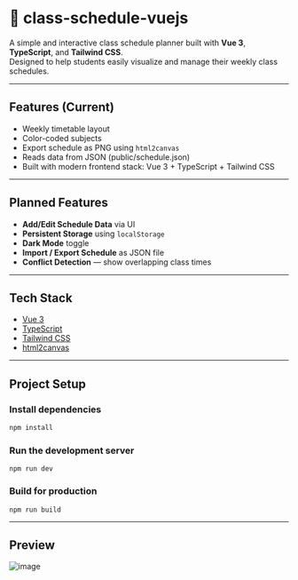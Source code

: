 # 📘 class-schedule-vuejs

A simple and interactive class schedule planner built with **Vue 3**, **TypeScript**, and **Tailwind CSS**.  
Designed to help students easily visualize and manage their weekly class schedules.

---

## Features (Current)

- Weekly timetable layout
- Color-coded subjects
- Export schedule as PNG using `html2canvas`
- Reads data from JSON (public/schedule.json)
- Built with modern frontend stack: Vue 3 + TypeScript + Tailwind CSS

---

## Planned Features

- **Add/Edit Schedule Data** via UI
- **Persistent Storage** using `localStorage`
- **Dark Mode** toggle
- **Import / Export Schedule** as JSON file
- **Conflict Detection** — show overlapping class times

---

## Tech Stack

- [Vue 3](https://vuejs.org/)
- [TypeScript](https://www.typescriptlang.org/)
- [Tailwind CSS](https://tailwindcss.com/)
- [html2canvas](https://html2canvas.hertzen.com/)

---
## Project Setup
### Install dependencies
```bash
npm install
```
### Run the development server
```
npm run dev
```
### Build for production
```
npm run build
```
--- 
## Preview
![image](https://github.com/user-attachments/assets/f77eaac8-29a9-4e56-8e11-6beacac2c6e5)
